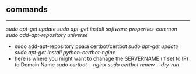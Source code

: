 ##  commands 
---
*sudo  apt-get update*
*sudo  apt-get install software-properties-common*
*sudo  add-apt-repository universe*
* sudo  add-apt-repository ppa:a certbot/certbot
*sudo  apt-get update*
*sudo  apt-get install python-certbot-nginx*
* here is where you might want to chanage the SERVERNAME (if set to IP) to Domain Name
*sudo  certbot --nginx*
*sudo  certbot renew --dry-run*